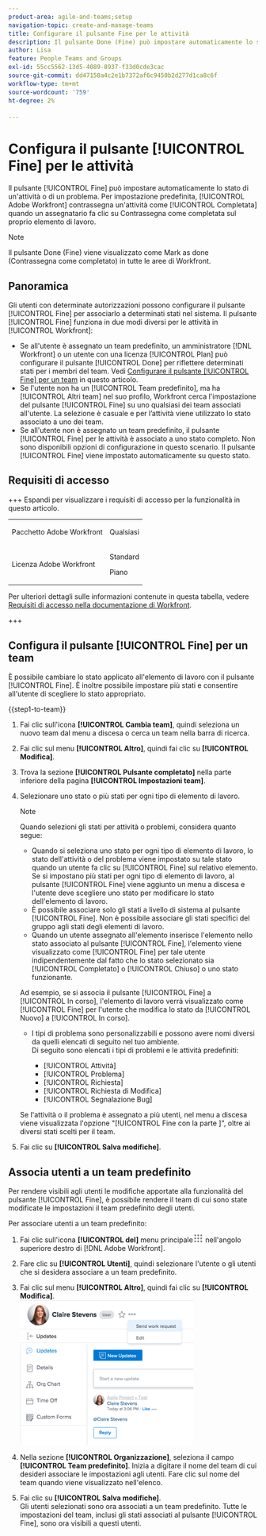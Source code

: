 ```yaml
---
product-area: agile-and-teams;setup
navigation-topic: create-and-manage-teams
title: Configurare il pulsante Fine per le attività
description: Il pulsante Done (Fine) può impostare automaticamente lo stato di un’attività o di un problema. Per impostazione predefinita, Adobe Workfront contrassegna un’attività come Completata quando un assegnatario fa clic su Fine sul relativo elemento di lavoro.
author: Lisa
feature: People Teams and Groups
exl-id: 55cc5562-13d5-4089-8937-f33d0cde3cac
source-git-commit: dd47158a4c2e1b7372af6c9450b2d277d1ca8c6f
workflow-type: tm+mt
source-wordcount: '759'
ht-degree: 2%

---
```


# Configura il pulsante [!UICONTROL Fine] per le attività

Il pulsante [!UICONTROL Fine] può impostare automaticamente lo stato di un&#39;attività o di un problema. Per impostazione predefinita, [!UICONTROL Adobe Workfront] contrassegna un&#39;attività come [!UICONTROL Completata] quando un assegnatario fa clic su Contrassegna come completata sul proprio elemento di lavoro.

>[!NOTE]
>
>Il pulsante Done (Fine) viene visualizzato come Mark as done (Contrassegna come completato) in tutte le aree di Workfront.

## Panoramica

Gli utenti con determinate autorizzazioni possono configurare il pulsante [!UICONTROL Fine] per associarlo a determinati stati nel sistema. Il pulsante [!UICONTROL Fine] funziona in due modi diversi per le attività in [!UICONTROL Workfront]:

* Se all&#39;utente è assegnato un team predefinito, un amministratore [!DNL Workfront] o un utente con una licenza [!UICONTROL Plan] può configurare il pulsante [!UICONTROL Done] per riflettere determinati stati per i membri del team. Vedi [Configurare il pulsante [!UICONTROL Fine] per un team](#configure-the-uicontrol-done-button-for-a-team) in questo articolo.
* Se l&#39;utente non ha un [!UICONTROL Team predefinito], ma ha [!UICONTROL Altri team] nel suo profilo, Workfront cerca l&#39;impostazione del pulsante [!UICONTROL Fine] su uno qualsiasi dei team associati all&#39;utente. La selezione è casuale e per l’attività viene utilizzato lo stato associato a uno dei team.
* Se all&#39;utente non è assegnato un team predefinito, il pulsante [!UICONTROL Fine] per le attività è associato a uno stato completo. Non sono disponibili opzioni di configurazione in questo scenario. Il pulsante [!UICONTROL Fine] viene impostato automaticamente su questo stato.

## Requisiti di accesso

+++ Espandi per visualizzare i requisiti di accesso per la funzionalità in questo articolo.

<table style="table-layout:auto"> 
 <col> 
 <col> 
 <tbody> 
  <tr data-mc-conditions=""> 
   <td role="rowheader"> <p>Pacchetto Adobe Workfront</p> </td> 
   <td>Qualsiasi</td> 
  </tr> 
  <tr> 
   <td role="rowheader">Licenza Adobe Workfront</td> 
   <td>
   <p>Standard</p>
   <p>Piano</p></td>
  </tr>  
 </tbody> 
</table>

Per ulteriori dettagli sulle informazioni contenute in questa tabella, vedere [Requisiti di accesso nella documentazione di Workfront](/help/quicksilver/administration-and-setup/add-users/access-levels-and-object-permissions/access-level-requirements-in-documentation.md).

+++

## Configura il pulsante [!UICONTROL Fine] per un team

È possibile cambiare lo stato applicato all&#39;elemento di lavoro con il pulsante [!UICONTROL Fine]. È inoltre possibile impostare più stati e consentire all&#39;utente di scegliere lo stato appropriato.

{{step1-to-team}}

1. Fai clic sull&#39;icona **[!UICONTROL Cambia team]**, quindi seleziona un nuovo team dal menu a discesa o cerca un team nella barra di ricerca.
1. Fai clic sul menu **[!UICONTROL Altro]**, quindi fai clic su **[!UICONTROL Modifica]**.
1. Trova la sezione **[!UICONTROL Pulsante completato]** nella parte inferiore della pagina **[!UICONTROL Impostazioni team]**.

1. Selezionare uno stato o più stati per ogni tipo di elemento di lavoro.

   >[!NOTE]
   >
   >Quando selezioni gli stati per attività o problemi, considera quanto segue:
   >
   >* Quando si seleziona uno stato per ogni tipo di elemento di lavoro, lo stato dell&#39;attività o del problema viene impostato su tale stato quando un utente fa clic su [!UICONTROL Fine] sul relativo elemento. Se si impostano più stati per ogni tipo di elemento di lavoro, al pulsante [!UICONTROL Fine] viene aggiunto un menu a discesa e l&#39;utente deve scegliere uno stato per modificare lo stato dell&#39;elemento di lavoro.
   >* È possibile associare solo gli stati a livello di sistema al pulsante [!UICONTROL Fine]. Non è possibile associare gli stati specifici del gruppo agli stati degli elementi di lavoro.
   >* Quando un utente assegnato all&#39;elemento inserisce l&#39;elemento nello stato associato al pulsante [!UICONTROL Fine], l&#39;elemento viene visualizzato come [!UICONTROL Fine] per tale utente indipendentemente dal fatto che lo stato selezionato sia [!UICONTROL Completato] o [!UICONTROL Chiuso] o uno stato funzionante.
   >   
   >   
   >  Ad esempio, se si associa il pulsante [!UICONTROL Fine] a [!UICONTROL In corso], l&#39;elemento di lavoro verrà visualizzato come [!UICONTROL Fine] per l&#39;utente che modifica lo stato da [!UICONTROL Nuovo] a [!UICONTROL In corso].
   >   
   >* I tipi di problema sono personalizzabili e possono avere nomi diversi da quelli elencati di seguito nel tuo ambiente.\
   >  Di seguito sono elencati i tipi di problemi e le attività predefiniti:
   >     
   >   * [!UICONTROL Attività]
   >   * [!UICONTROL Problema]
   >   * [!UICONTROL Richiesta]
   >   * [!UICONTROL Richiesta di Modifica]
   >   * [!UICONTROL Segnalazione Bug]

   Se l&#39;attività o il problema è assegnato a più utenti, nel menu a discesa viene visualizzata l&#39;opzione &quot;[!UICONTROL Fine con la parte ]&quot;, oltre ai diversi stati scelti per il team.

1. Fai clic su **[!UICONTROL Salva modifiche]**.

## Associa utenti a un team predefinito

Per rendere visibili agli utenti le modifiche apportate alla funzionalità del pulsante [!UICONTROL Fine], è possibile rendere il team di cui sono state modificate le impostazioni il team predefinito degli utenti.

Per associare utenti a un team predefinito:

1. Fai clic sull&#39;icona **[!UICONTROL del]** menu principale![](assets/main-menu-icon.png) nell&#39;angolo superiore destro di [!DNL Adobe Workfront].

1. Fare clic su **[!UICONTROL Utenti]**, quindi selezionare l&#39;utente o gli utenti che si desidera associare a un team predefinito.
1. Fai clic sul menu **[!UICONTROL Altro]**, quindi fai clic su **[!UICONTROL Modifica]**.\
   ![](assets/user-settings-nwe-350x291.png)

1. Nella sezione **[!UICONTROL Organizzazione]**, seleziona il campo **[!UICONTROL Team predefinito]**. Inizia a digitare il nome del team di cui desideri associare le impostazioni agli utenti. Fare clic sul nome del team quando viene visualizzato nell&#39;elenco.

1. Fai clic su **[!UICONTROL Salva modifiche]**.\
   Gli utenti selezionati sono ora associati a un team predefinito.
Tutte le impostazioni del team, inclusi gli stati associati al pulsante [!UICONTROL Fine], sono ora visibili a questi utenti.
